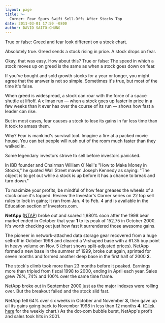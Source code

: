 ```yaml
---
layout: page
title: >-
  Corner: Fear Spurs Swift Sell-Offs After Stocks Top
date: 2011-03-01 17:50 -0800
author: DAVID SAITO-CHUNG
---
```





True or false: Greed and fear look different on a stock chart.


Absolutely true. Greed sends a stock rising in price. A stock drops on fear.


Okay, that was easy. How about this? True or false: The speed in which a stock moves up on greed is the same as when a stock goes down on fear.


If you've bought and sold growth stocks for a year or longer, you might agree that the answer is not so simple. Sometimes it's true, but most of the time it's false.


When greed is widespread, a stock can roar with the force of a space shuttle at liftoff. A climax run — when a stock goes up faster in price in a few weeks than it ever has over the course of its run — shows how fast a leader can rise.


But in most cases, fear causes a stock to lose its gains in far less time than it took to amass them.


Why? Fear is mankind's survival tool. Imagine a fire at a packed movie house. You can bet people will rush out of the room much faster than they walked in.


Some legendary investors strove to sell before investors panicked.


In IBD founder and Chairman William O'Neil's "How to Make Money in Stocks," he quoted Wall Street maven Joseph Kennedy as saying: "The object is to get out while a stock is up before it has a chance to break and turn down."


To maximize your profits, be mindful of how fear greases the wheels of a stock once it's topped. Review the Investor's Corner series on 22 top sell rules to lock in gains; it ran from Jan. 4 to Feb. 4 and is available in the Education section of Investors.com.


**NetApp** ([NTAP](https://research.investors.com/quote.aspx?symbol=NTAP)) broke out and soared 1,880% soon after the 1998 bear market ended in October that year **1** to its peak of 152.75 in October 2000. It's worth checking out just how fast it surrendered those awesome gains.


The pioneer in network-attached data storage gear recovered from a huge sell-off in October 1998 and cleared a V-shaped base with a 61.35 buy point in heavy volume on Nov. 5 (chart shows split-adjusted prices). NetApp formed a new base in the summer of 1999, broke out again, sprinted for seven months and formed another deep base in the first half of 2000 **2**.


The stock's climb took more than 23 months before it peaked. Earnings more than tripled from fiscal 1998 to 2000, ending in April each year. Sales grew 78%, 74% and 100% over the same time frame.


NetApp broke out in September 2000 just as the major indexes were rolling over. But the breakout failed and the stock slid fast.


NetApp fell 64% over six weeks in October and November **3**, then gave up all its gains going back to November 1998 in less than 12 months **4**. ([Click here](/NewsAndAnalysis/PhotoPopup.aspx?path=WEBcrnr0302.gif&docId=564552) for the weekly chart.) As the dot-com bubble burst, NetApp's profit and sales took hits in 2001.




